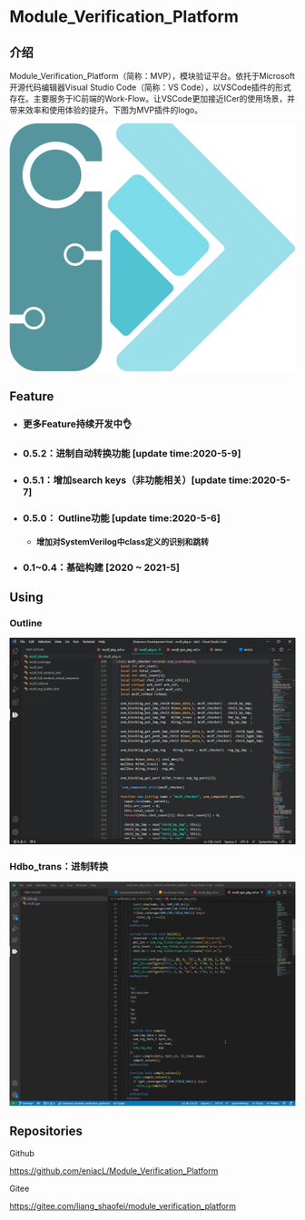 # Module_Verification_Platform

## 介绍
​	Module_Verification_Platform（简称：MVP），模块验证平台。依托于Microsoft开源代码编辑器Visual Studio Code（简称：VS Code），以VSCode插件的形式存在。主要服务于IC前端的Work-Flow。让VSCode更加接近ICer的使用场景，并带来效率和使用体验的提升。下图为MVP插件的logo。

<img src="md_src/logo/mvp_logo.png" /> 

## Feature

- ### 更多Feature持续开发中👌

- ### 0.5.2：进制自动转换功能  [update time:2020-5-9]

- ### 0.5.1：增加search keys（非功能相关）[update time:2020-5-7]

- ### 0.5.0： Outline功能  [update time:2020-5-6]

  - #### 增加对SystemVerilog中class定义的识别和跳转

- ### 0.1~0.4：基础构建 [2020 ~ 2021-5]



## Using

### Outline

<img src="md_src/outline/outline_class.gif"/> 

### Hdbo_trans：进制转换

<img src="md_src/hover/hdbo_trans.gif"/>



## Repositories

Github

https://github.com/eniacL/Module_Verification_Platform

Gitee

https://gitee.com/liang_shaofei/module_verification_platform
